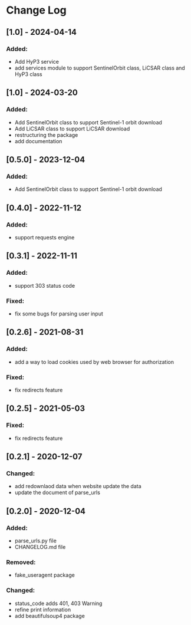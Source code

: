 # Change Log

## [1.0] - 2024-04-14

### Added:
- Add HyP3 service
- add services module to support SentinelOrbit class, LiCSAR class and HyP3 class

## [1.0] - 2024-03-20

### Added:
- Add SentinelOrbit class to support Sentinel-1 orbit download
- Add LiCSAR class to support LiCSAR download
- restructuring the package
- add documentation


## [0.5.0] - 2023-12-04

### Added:
- Add SentinelOrbit class to support Sentinel-1 orbit download 

## [0.4.0] - 2022-11-12

### Added:
- support requests engine

## [0.3.1] - 2022-11-11

### Added:
- support 303 status code

### Fixed:
- fix some bugs for parsing user input

## [0.2.6] - 2021-08-31

### Added:
- add a way to load cookies used by web browser for authorization

### Fixed:
- fix redirects feature

## [0.2.5] - 2021-05-03

### Fixed:
- fix redirects feature

## [0.2.1] - 2020-12-07

### Changed:
- add redownlaod data when website update the data
- update the document of parse_urls


## [0.2.0] - 2020-12-04

### Added:
- parse_urls.py file
- CHANGELOG.md file

### Removed:
- fake_useragent package

### Changed:
- status_code adds 401, 403 Warning
- refine print information
- add beautifulsoup4 package